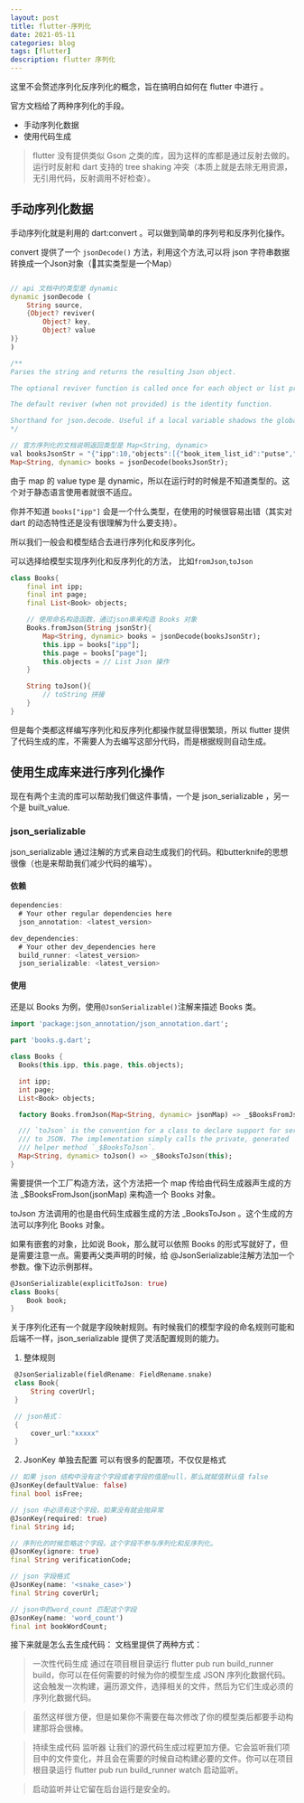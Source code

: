 ```yaml
---
layout: post
title: flutter-序列化
date: 2021-05-11
categories: blog
tags: [flutter]
description: flutter 序列化
---
```


这里不会赘述序列化反序列化的概念，旨在搞明白如何在 flutter 中进行 。

官方文档给了两种序列化的手段。

- 手动序列化数据
- 使用代码生成

> flutter 没有提供类似 Gson 之类的库，因为这样的库都是通过反射去做的。运行时反射和 dart 支持的 tree shaking 冲突（本质上就是去除无用资源，无引用代码，反射调用不好检查）。

## 手动序列化数据

手动序列化就是利用的 dart:convert 。可以做到简单的序列号和反序列化操作。

convert 提供了一个 `jsonDecode()` 方法，利用这个方法,可以将 json 字符串数据转换成一个Json对象（其实类型是一个Map）

``` dart

// api 文档中的类型是 dynamic
dynamic jsonDecode (
    String source,
    {Object? reviver(
        Object? key,
        Object? value
)}
)

/**
Parses the string and returns the resulting Json object.

The optional reviver function is called once for each object or list property that has been parsed during decoding. The key argument is either the integer list index for a list property, the string map key for object properties, or null for the final result.

The default reviver (when not provided) is the identity function.

Shorthand for json.decode. Useful if a local variable shadows the global json constant.
*/

// 官方序列化的文档说明返回类型是 Map<String, dynamic>
val booksJsonStr = "{"ipp":10,"objects":[{"book_item_list_id":"putse","book_type":0,"coins":0,"description":"匹配最新四级考纲，包含所有派生词，稳妥过四级","dictionary_id":"bcpxsc","ext_example_name":"","ext_example_type":1,"icon_url":"https:\/\/wordmaster_pub_image/tvbuvh/7e2398d03c75839c7cf3a561b16b0be6.f7d523801066b1361fb30cf71dba9edc.jpg?x-oss-process=image/quality,Q_80","use_ext_example":true,"use_original_example":false}]}"
Map<String, dynamic> books = jsonDecode(booksJsonStr);

```

由于 map 的 value type 是 dynamic，所以在运行时的时候是不知道类型的。这个对于静态语言使用者就很不适应。

你并不知道 `books["ipp"]` 会是一个什么类型，在使用的时候很容易出错（其实对 dart 的动态特性还是没有很理解为什么要支持）。

所以我们一般会和模型结合去进行序列化和反序列化。

可以选择给模型实现序列化和反序列化的方法， 比如`fromJson`,`toJson`


``` dart
class Books{
    final int ipp;
    final int page;
    final List<Book> objects;

    // 使用命名构造函数，通过json串来构造 Books 对象
    Books.fromJson(String jsonStr){
        Map<String, dynamic> books = jsonDecode(booksJsonStr);
        this.ipp = books["ipp"];
        this.page = books["page"];
        this.objects = // List Json 操作
    }

    String toJson(){
        // toString 拼接
    }
}

```

但是每个类都这样编写序列化和反序列化都操作就显得很繁琐，所以 flutter 提供了代码生成的库，不需要人为去编写这部分代码，而是根据规则自动生成。

## 使用生成库来进行序列化操作

现在有两个主流的库可以帮助我们做这件事情，一个是 json_serializable ，另一个是 built_value.

### json_serializable

json_serializable 通过注解的方式来自动生成我们的代码。和butterknife的思想很像（也是来帮助我们减少代码的编写）。

#### 依赖

```dart
dependencies:
  # Your other regular dependencies here
  json_annotation: <latest_version>

dev_dependencies:
  # Your other dev_dependencies here
  build_runner: <latest_version>
  json_serializable: <latest_version>
```

#### 使用

还是以 Books 为例，使用`@JsonSerializable()`注解来描述 Books 类。

```dart
import 'package:json_annotation/json_annotation.dart';

part 'books.g.dart';

class Books {
  Books(this.ipp, this.page, this.objects);

  int ipp;
  int page;
  List<Book> objects;

  factory Books.fromJson(Map<String, dynamic> jsonMap) => _$BooksFromJson(jsonMap);

  /// `toJson` is the convention for a class to declare support for serialization
  /// to JSON. The implementation simply calls the private, generated
  /// helper method `_$BooksToJson`.
  Map<String, dynamic> toJson() => _$BooksToJson(this);
}
```

需要提供一个工厂构造方法，这个方法把一个 map 传给由代码生成器声生成的方法 _$BooksFromJson(jsonMap) 来构造一个 Books 对象。

toJson 方法调用的也是由代码生成器生成的方法 _BooksToJson 。这个生成的方法可以序列化 Books 对象。

如果有嵌套的对象，比如说 Book，那么就可以依照 Books 的形式写就好了，但是需要注意一点。需要再父类声明的时候，给 @JsonSerializable注解方法加一个参数。像下边示例那样。

```dart
@JsonSerializable(explicitToJson: true)
class Books{
    Book book;
}

```

关于序列化还有一个就是字段映射规则。有时候我们的模型字段的命名规则可能和后端不一样，json_serializable 提供了灵活配置规则的能力。

1. 整体规则
```dart
 @JsonSerializable(fieldRename: FieldRename.snake)
 class Book{
     String coverUrl;
 }

 // json格式：
 {
     cover_url:"xxxxx"
 }

```

2. JsonKey 单独去配置
可以有很多的配置项，不仅仅是格式
```dart
// 如果 json 结构中没有这个字段或者字段的值是null，那么就赋值默认值 false
@JsonKey(defaultValue: false)
final bool isFree;

// json 中必须有这个字段，如果没有就会抛异常
@JsonKey(required: true)
final String id;

// 序列化的时候忽略这个字段。这个字段不参与序列化和反序列化。
@JsonKey(ignore: true)
final String verificationCode;

// json 字段格式
@JsonKey(name: '<snake_case>')
final String coverUrl;

// json中的word_count 匹配这个字段
@JsonKey(name: 'word_count')
final int bookWordCount;
```

接下来就是怎么去生成代码：
文档里提供了两种方式：
> 一次性代码生成
> 通过在项目根目录运行 flutter pub run build_runner build，你可以在任何需要的时候为你的模型生成 JSON 序列化数据代码。这会触发一次构建，遍历源文件，选择相关的文件，然后为它们生成必须的序列化数据代码。

> 虽然这样很方便，但是如果你不需要在每次修改了你的模型类后都要手动构建那将会很棒。

> 持续生成代码
> 监听器 让我们的源代码生成过程更加方便。它会监听我们项目中的文件变化，并且会在需要的时候自动构建必要的文件。你可以在项目根目录运行 flutter pub run build_runner watch 启动监听。

> 启动监听并让它留在后台运行是安全的。




